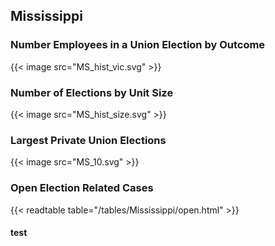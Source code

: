 ##  Mississippi

### Number Employees in a Union Election by Outcome
{{< image src="MS_hist_vic.svg" >}}

### Number of Elections by Unit Size
{{< image src="MS_hist_size.svg" >}}

### Largest Private Union Elections
{{< image src="MS_10.svg" >}}

### Open Election Related Cases
{{< readtable table="/tables/Mississippi/open.html" >}}

#### test

